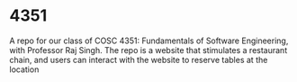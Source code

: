 # 4351
A repo for our class of COSC 4351: Fundamentals of Software Engineering, with Professor Raj Singh. The repo is a website that stimulates a restaurant chain, and users can interact with the website to reserve tables at the location
